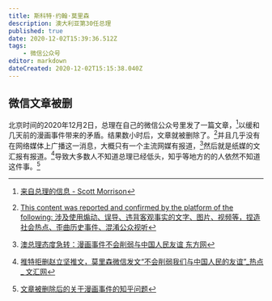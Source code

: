 ```yaml
---
title: 斯科特·约翰·莫里森
description: 澳大利亚第30任总理
published: true
date: 2020-12-02T15:39:36.512Z
tags:
    - 微信公众号
editor: markdown
dateCreated: 2020-12-02T15:15:38.040Z
---
```


## 微信文章被删

北京时间的2020年12月2日，总理在自己的微信公众号里发了一篇文章，[^20201201080618]以缓和几天前的漫画事件带来的矛盾。结果数小时后，文章就被删除了。[^Gtve6]并且几乎没有在网络媒体上广播这一消息，大概只有一个主流网媒有报道，[^20201202151328]然后就是纸媒的文汇报有报道。[^20201202152645]导致大多数人不知道总理已经低头，知乎等地方的的人依然不知道这件事。[^20201202142729]

[^20201201080618]: [来自总理的信息 - Scott Morrison](https://web.archive.org/web/20201201080618/https://mp.weixin.qq.com/s/FRNWDyifP3wmnC1QId8wMg)

[^Gtve6]: [This content was reported and confirmed by the platform of the following: 涉及使用煽动、误导、违背客观事实的文字、图片、视频等，捏造社会热点、歪曲历史事件、混淆公众视听](https://archive.is/Gtve6 "https://mp.weixin.qq.com/s/FRNWDyifP3wmnC1QId8wMg")

[^20201202151328]: [澳总理态度急转：漫画事件不会削弱与中国人民友谊 东方网](https://web.archive.org/web/20201202151328/https://n.eastday.com/pnews/1606883217025638)

[^20201202152645]: [推特拒删赵立坚推文，莫里森微信发文“不会削弱我们与中国人民的友谊”_热点 _ 文汇网](https://web.archive.org/web/20201202152645/https://www.whb.cn/zhuzhan/rd/20201202/382498.html)

[^20201202142729]: [文章被删除后的关于漫画事件的知乎问题](https://web.archive.org/web/20201202142729/https://www.zhihu.com/question/432890992/answers/updated)

<!--
相关网页

+ [Lijian Zhao 赵立坚 on Twitter: "Shocked by murder of Afghan civilians & prisoners by Australian soldiers. We strongly condemn such acts, &call for holding them accountable.… https://t.co/gqW23a6vg5"](https://web.archive.org/web/20201130032045/https://twitter.com/zlj517/status/1333214766806888448/photo/1)
+ [如何看待画师乌合麒麟回应澳大利亚总理的新画《致莫里森》？ - 知乎](https://web.archive.org/web/20201202142729/https://www.zhihu.com/question/432890992/answers/updated)
+ [中国漫画讽刺澳军真实暴行，澳总理气炸](https://archive.is/Kgtl5 "https://www.guancha.cn/internation/2020_11_30_573034.shtml")

### 写

+ [澳洲總理微信發文：為澳洲軍人自豪　不會削弱與中國人民友誼 - 香港01 - 即時中國](https://web.archive.org/web/20201201093246if_/https://www.hk01.com/即時中國/556017/澳洲總理微信發文-為澳洲軍人自豪-不會削弱與中國人民友誼)
+ [如何看待澳总理莫里森用官方微信号发文：漫画事件不会削弱与中国人民友谊？ - 知乎](https://web.archive.org/web/20201202150802/https://www.zhihu.com/question/432972341)
+ [澳总理态度急转：漫画事件不会削弱与中国人民友谊 - 知乎](https://archive.is/uDX6V "https://zhuanlan.zhihu.com/p/326486727")
+ [莫里森微信发声：漫画事件不会削弱与中国人民友谊 - 早报](https://web.archive.org/web/20201202152038/https://www.zaobao.com.sg/realtime/china/story20201202-1105550)
+ [澳洲总理莫里森在微信上批评中国外交部发言人的推文 - Reuters](https://web.archive.org/web/20201202152356if_/https://ca.reuters.com/article/idCNKBS28C0AE)
+ 

### 删

+ [澳洲总理微信公众号文章因违规已被屏蔽](https://web.archive.org/web/20201202141832/https://www.yeeyi.com/news/index.php?app=home&act=article&aid=816451)
+ [SBS Language 澳洲总理莫里森在微信发布的文章被删除](https://web.archive.org/web/20201202135739/https://www.sbs.com.au/language/mandarin/zh-hans/scott-morrison-s-post-is-deleted-by-wechat)
+ [Social media platform WeChat censors Scott Morrison's post directed at Chinese community - ABC News](https://web.archive.org/web/20201202153005/https://www.abc.net.au/news/2020-12-02/scott-morrison-post-censored-by-wechat-china/12944796)
+ [WeChat blocks Australian Prime Minister in doctored image dispute - Reuters](https://web.archive.org/web/20201202153110/https://www.reuters.com/article/us-australia-china-tweet/wechat-blocks-australian-prime-minister-in-doctored-image-dispute-idUSKBN28C01T)
+ [刚刚，莫里森总理官方微信被腾讯删文！曾盛赞在澳华人，称赵立坚推文不影响与中国人民友谊（组图） - 今日悉尼](https://web.archive.org/web/20201202135934/https://sydney.chinesetoday.cn/content-102049377553021)
+ [WeChat blocks Australian PM's post | The Irrigator | Leeton, NSW](https://web.archive.org/web/20201202153544/https://www.irrigator.com.au/story/7038939/wechat-blocks-australian-pms-post/)
+ [WeChat blocks Australian PM's post | The Singleton Argus | Singleton, NSW](https://web.archive.org/web/20201202153549/https://www.singletonargus.com.au/story/7038939/wechat-blocks-australian-pms-post/?cs=7407)
+ [Australian Prime Minister Scott Morrison WeChat message to the Chinese community amid spat with Beijing](https://web.archive.org/web/20201202153534/https://gossipmantri.com/australian-prime-minister-scott-morrison-wechat-message-to-the-chinese-community-amid-spat-with-beijing/)

-->
